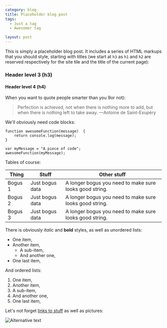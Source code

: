 ```yaml
---
category: blog
title: Placeholder blog post
tags: 
  - Just a tag
  - Awesomer tag

layout: post
---
```


This is simply a placeholder blog post. It includes a series of HTML markups that you should style, starting with titles (we start at `h3` as `h1` and `h2` are reserved respectively for the site tile and the title of the current page):

### Header level 3 (h3)

#### Header level 4 (h4)

When you want to quote people smarter than you 9or not):

> Perfection is achieved, not when there is nothing more to add, but when there is nothing left to take away.
> —Antoine de Saint-Exupéry

We'll obviously need code blocks:

    function awesomeFunction(message)  {
        return console.log(message);
    }
    
    var myMessage = "A piece of code";
    awesomeFunction(myMessage);

Tables of course:

Thing | Stuff | Other stuff
--- | --- | ---
Bogus 1 | Just bogus data | A longer bogus you need to make sure looks good string.
Bogus 2 | Just bogus data | A longer bogus you need to make sure looks good string.
Bogus 3 | Just bogus data | A longer bogus you need to make sure looks good string.

There is obviously *italic* and **bold** styles, as well as unordered lists:

* One item,
* Another item,
  * A sub-item,
  * And another one,
* One last item,

And ordered lists:

1. One item,
1. Another item,
  1. A sub-item,
  1. And another one,
1. One last item,

Let's not forget [links to stuff](http://example.com) as well as pictures:

![Alternative text](http://farm8.staticflickr.com/7054/6975440235_37428f3863_n.jpg)
